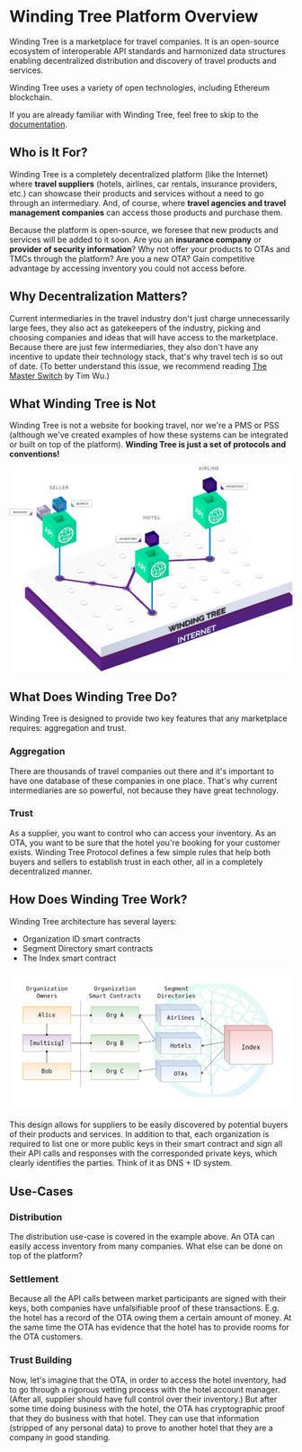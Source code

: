 # Winding Tree Platform Overview

Winding Tree is a marketplace for travel companies. It is an open-source ecosystem of interoperable API standards and harmonized data structures enabling decentralized distribution and discovery of travel products and services.

Winding Tree uses a variety of open technologies, including Ethereum blockchain.

If you are already familiar with Winding Tree, feel free to skip to the [documentation](getting-started.md).

## Who is It For?

Winding Tree is a completely decentralized platform (like the Internet) where **travel suppliers** (hotels, airlines, car rentals, insurance providers, etc.) can showcase their products and services without a need to go through an intermediary. And, of course, where **travel agencies and travel management companies** can access those products and purchase them.

Because the platform is open-source, we foresee that new products and services will be added to it soon. Are you an **insurance company** or **provider of security information**? Why not offer your products to OTAs and TMCs through the platform? Are you a new OTA? Gain competitive advantage by accessing inventory you could not access before.

## Why Decentralization Matters?

Current intermediaries in the travel industry don't just charge unnecessarily large fees, they also act as gatekeepers of the industry, picking and choosing companies and ideas that will have access to the marketplace. Because there are just few intermediaries, they also don't have any incentive to update their technology stack, that's why travel tech is so out of date. (To better understand this issue, we recommend reading [The Master Switch](https://www.goodreads.com/book/show/8201080-the-master-switch) by Tim Wu.)

## What Winding Tree is Not

Winding Tree is not a website for booking travel, nor we're a PMS or PSS (although we've created examples of how these systems can be integrated or built on top of the platform). **Winding Tree is just a set of protocols and conventions!**

![wt platform](assets/diagram.png)

## What Does Winding Tree Do?

Winding Tree is designed to provide two key features that any marketplace requires: aggregation and trust.

### Aggregation

There are thousands of travel companies out there and it's important to have one database of these companies in one place. That's why current intermediaries are so powerful, not because they have great technology.

### Trust

As a supplier, you want to control who can access your inventory. As an OTA, you want to be sure that the hotel you're booking for your customer exists. Winding Tree Protocol defines a few simple rules that help both buyers and sellers to establish trust in each other, all in a completely decentralized manner.

## How Does Winding Tree Work?

Winding Tree architecture has several layers:

- Organization ID smart contracts
- Segment Directory smart contracts
- The Index smart contract

![wt platform](assets/winding-tree-architecture.png)

This design allows for suppliers to be easily discovered by potential buyers of their products and services. In addition to that, each organization is required to list one or more public keys in their smart contract and sign all their API calls and responses with the corresponded private keys, which clearly identifies the parties. Think of it as DNS + ID system.

## Use-Cases

### Distribution

The distribution use-case is covered in the example above. An OTA can easily access inventory from many companies. What else can be done on top of the platform?

### Settlement

Because all the API calls between market participants are signed with their keys, both companies have unfalsifiable proof of these transactions. E.g. the hotel has a record of the OTA owing them a certain amount of money. At the same time the OTA has evidence that the hotel has to provide rooms for the OTA customers.

### Trust Building

Now, let's imagine that the OTA, in order to access the hotel inventory, had to go through a rigorous vetting process with the hotel account manager. (After all, supplier should have full control over their inventory.) But after some time doing business with the hotel, the OTA has cryptographic proof that they do business with that hotel. They can use that information (stripped of any personal data) to prove to another hotel that they are a company in good standing.
